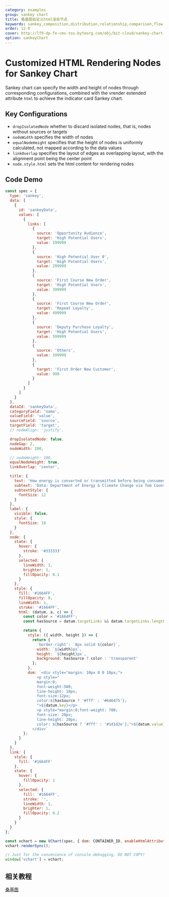 ```yaml
---
category: examples
group: sankey chart
title: 桑基图自定义html渲染节点
keywords: sankey,composition,distribution,relationship,comparison,flow
order: 12-9
cover: http://lf9-dp-fe-cms-tos.byteorg.com/obj/bit-cloud/sankey-chart-d3.jpeg
option: sankeyChart
---
```

# Customized HTML Rendering Nodes for Sankey Chart

Sankey chart can specify the width and height of nodes through corresponding configurations, combined with the vrender extended attribute `html` to achieve the indicator card Sankey chart.

## Key Configurations

- `dropIsolatedNode` whether to discard isolated nodes, that is, nodes without sources or targets
- `nodeWidth` specifies the width of nodes
- `equalNodeHeight` specifies that the height of nodes is uniformly calculated, not mapped according to the data values
- `linkOverlap` specifies the layout of edges as overlapping layout, with the alignment point being the center point
- `node.style.html` sets the html content for rendering nodes


## Code Demo

```javascript livedemo
const spec = {
  type: 'sankey',
  data: [
    {
      id: 'sankeyData',
      values: [
        {
          links: [
            {
              source: 'Opportunity Audience',
              target: 'High Potential Users',
              value: 199999
            },
            {
              source: 'High Potential User 0',
              target: 'High Potential Users',
              value: 299999
            },
            {
              source: 'First Course New Order',
              target: 'High Potential Users',
              value: 399999
            },
            {
              source: 'First Course New Order',
              target: 'Repeat Loyalty',
              value: 499999
            },
            {
              source: 'Deputy Purchase Loyalty',
              target: 'High Potential Users',
              value: 599999
            },
            {
              source: 'Others',
              value: 199999
            },
            {
              target: 'First Order New Customer',
              value: 999
            }
          ]
        }
      ]
    }
  ],
  dataId: 'sankeyData',
  categoryField: 'name',
  valueField: 'value',
  sourceField: 'source',
  targetField: 'target',
  // nodeAlign: 'justify',

  dropIsolatedNode: false,
  nodeGap: 2,
  nodeWidth: 200,

  // nodeHeight: 100,
  equalNodeHeight: true,
  linkOverlap: 'center',

  title: {
    text: 'How energy is converted or transmitted before being consumed or lost',
    subtext: 'Data: Department of Energy & Climate Change via Tom Counsell',
    subtextStyle: {
      fontSize: 12
    }
  },
  label: {
    visible: false,
    style: {
      fontSize: 10
    }
  },
  node: {
    state: {
      hover: {
        stroke: '#333333'
      },
      selected: {
        lineWidth: 1,
        brighter: 1,
        fillOpacity: 0.1
      }
    },
    style: {
      fill: '#1664FF',
      fillOpacity: 0,
      lineWidth: 1,
      stroke: '#1664FF',
      html: (datum, a, c) => {
        const color = '#1664FF';
        const hasSource = datum.targetLinks && datum.targetLinks.length;

        return {
          style: ({ width, height }) => {
            return {
              'border-right': `8px solid ${color}`,
              width: `${width}px`,
              height: `${height}px`,
              background: hasSource ? color : 'transparent'
            };
          },
          dom: `<div style="margin: 10px 0 0 10px;">
              <p style="
              margin:0;
              font-weight:500;
              line-height: 18px;
              font-size:12px;
              color:${hasSource ? '#fff' : '#646475'};
              ">${datum.key}</p>
              <p style="margin:0;font-weight: 700;
              font-size: 20px;
              line-height: 28px;
              color: ${hasSource ? '#fff' : '#1d1d2e'};">${datum.value}</p>
            </div>`
        };
      }
    }
  },
  link: {
    style: {
      fill: '#1664FF'
    },
    state: {
      hover: {
        fillOpacity: 1
      },
      selected: {
        fill: '#1664FF',
        stroke: '',
        lineWidth: 1,
        brighter: 1,
        fillOpacity: 0.2
      }
    }
  }
};

const vchart = new VChart(spec, { dom: CONTAINER_ID, enableHtmlAttribute: true });
vchart.renderSync();

// Just for the convenience of console debugging, DO NOT COPY!
window['vchart'] = vchart;
```

## 相关教程

[桑基图](link)

